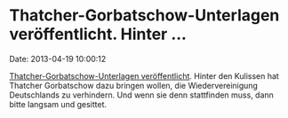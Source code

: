 Thatcher-Gorbatschow-Unterlagen veröffentlicht. Hinter \...
===========================================================

Date: 2013-04-19 10:00:12

[Thatcher-Gorbatschow-Unterlagen
veröffentlicht](http://www.gwu.edu/~nsarchiv/NSAEBB/NSAEBB422/). Hinter
den Kulissen hat Thatcher Gorbatschow dazu bringen wollen, die
Wiedervereinigung Deutschlands zu verhindern. Und wenn sie denn
stattfinden muss, dann bitte langsam und gesittet.
